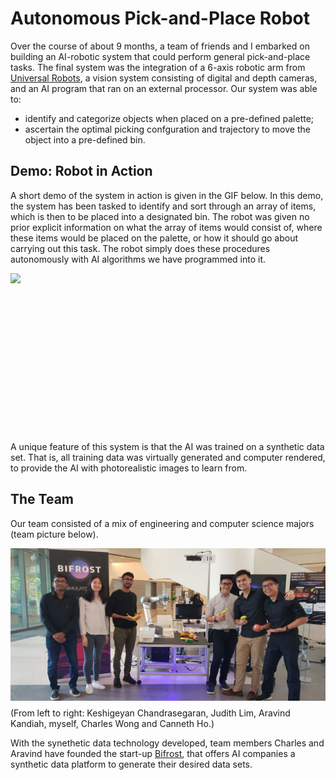 # Autonomous Pick-and-Place Robot

Over the course of about 9 months, a team of friends and I embarked on building an AI-robotic system that could perform general 
pick-and-place tasks. The final system was the integration of a 6-axis robotic arm from [Universal Robots](https://www.universal-robots.com/), a vision system consisting of digital and depth cameras, and an AI program that ran on an external processor. Our system was able to:

* identify and categorize objects when placed on a pre-defined palette;
* ascertain the optimal picking confguration and trajectory to move the object into a pre-defined bin.


## Demo: Robot in Action

A short demo of the system in action is given in the GIF below. In this demo, the system has been tasked to identify and sort through an array of items, which is then to be placed into a designated bin. The robot was given no prior explicit information on what the array of items would consist of, where these items would be placed on the palette, or how it should go about carrying out this task. The robot simply does these procedures autonomously with AI algorithms we have programmed into it.  

<img align="left" src="picking_sequence.gif">
<br/><br/><br/><br/><br/><br/><br/><br/><br/><br/><br/><br/><br/><br/><br/>

A unique feature of this system is that the AI was trained on a synthetic data set. That is, all training data was virtually generated and computer rendered, to provide the AI with photorealistic images to learn from. 


## The Team

Our team consisted of a mix of engineering and computer science majors (team picture below). 

<img align="left" src="team_photo.jpg">
<br/><br/><br/><br/><br/><br/><br/><br/><br/><br/><br/><br/><br/><br/><br/>
(From left to right: Keshigeyan Chandrasegaran, Judith Lim, Aravind Kandiah, myself, Charles Wong and Canneth Ho.) 

With the synethetic data technology developed, team members Charles and Aravind have founded the start-up [Bifrost](https://www.bifrost.ai/), that offers AI companies a synthetic data platform to generate their desired data sets. 



